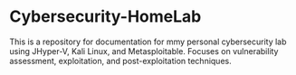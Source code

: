 # Cybersecurity-HomeLab
This is a repository for documentation for mmy personal cybersecurity lab using JHyper-V, Kali Linux, and Metasploitable. Focuses on vulnerability assessment, exploitation, and post-exploitation techniques.

